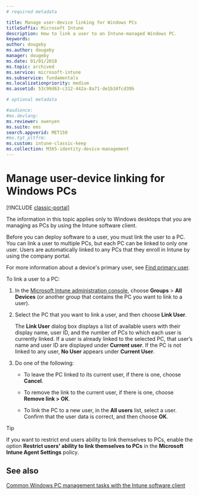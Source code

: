 ```yaml
---
# required metadata

title: Manage user-device linking for Windows PCs 
titleSuffix: Microsoft Intune
description: How to link a user to an Intune-managed Windows PC.
keywords:
author: dougeby
ms.author: dougeby
manager: dougeby
ms.date: 01/01/2018
ms.topic: archived
ms.service: microsoft-intune
ms.subservice: fundamentals
ms.localizationpriority: medium
ms.assetid: 53c99d63-c312-442a-8a71-de1b10fcd39b

# optional metadata

#audience:
#ms.devlang:
ms.reviewer: owenyen
ms.suite: ems
search.appverid: MET150
#ms.tgt_pltfrm:
ms.custom: intune-classic-keep
ms.collection: M365-identity-device-management
---
```


# Manage user-device linking for Windows PCs

[!INCLUDE [classic-portal](../includes/classic-portal.md)]

The information in this topic applies only to Windows desktops that you are managing as PCs by using the Intune software client. 

Before you can deploy software to a user, you must link the user to a PC. You can link a user to multiple PCs, but each PC can be linked to only one user. Users are automatically linked to any PCs that they enroll in Intune by using the company portal.

For more information about a device's primary user, see [Find primary user](../intune/remote-actions/find-primary-user.md).

To link a user to a PC:

1. In the [Microsoft Intune administration console](https://manage.microsoft.com/), choose **Groups** &gt; **All Devices** (or another group that contains the PC you want to link to a user).

2. Select the PC that you want to link a user, and then choose **Link User**.

   The **Link User** dialog box displays a list of available users with their display name, user ID, and the number of PCs to which each user is currently linked. If a user is already linked to the selected PC, that user’s name and user ID are displayed under **Current user**. If the PC is not linked to any user, **No User** appears under **Current User**.

3. Do one of the following:

   - To leave the PC linked to its current user, if there is one, choose **Cancel**.

   - To remove the link to the current user, if there is one, choose <strong>Remove link **&gt;** OK</strong>.

   - To link the PC to a new user, in the **All users** list, select a user. Confirm that the user data is correct, and then choose **OK**.

> [!TIP]
> If you want to restrict end users ability to link themselves to PCs, enable the option **Restrict users' ability to link themselves to PCs** in the **Microsoft Intune Agent Settings** policy.

## See also

[Common Windows PC management tasks with the Intune software client](common-windows-pc-management-tasks-with-the-microsoft-intune-computer-client.md)
